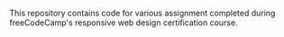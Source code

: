 This repository contains code for various assignment completed during freeCodeCamp's responsive web design certification course.
